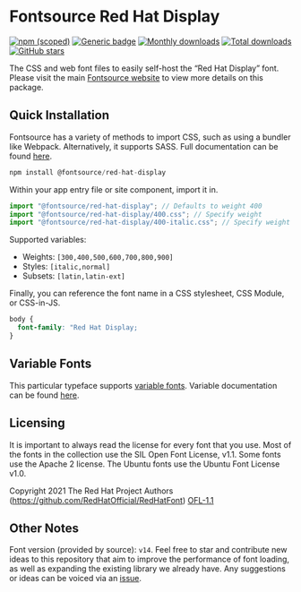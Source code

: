 # Fontsource Red Hat Display

[![npm (scoped)](https://img.shields.io/npm/v/@fontsource/red-hat-display?color=brightgreen)](https://www.npmjs.com/package/@fontsource/red-hat-display) [![Generic badge](https://img.shields.io/badge/fontsource-passing-brightgreen)](https://github.com/fontsource/fontsource) [![Monthly downloads](https://badgen.net/npm/dm/@fontsource/red-hat-display)](https://github.com/fontsource/fontsource) [![Total downloads](https://badgen.net/npm/dt/@fontsource/red-hat-display)](https://github.com/fontsource/fontsource) [![GitHub stars](https://img.shields.io/github/stars/fontsource/fontsource.svg?style=social&label=Star)](https://github.com/fontsource/fontsource/stargazers)

The CSS and web font files to easily self-host the “Red Hat Display” font. Please visit the main [Fontsource website](https://fontsource.org/fonts/red-hat-display) to view more details on this package.

## Quick Installation

Fontsource has a variety of methods to import CSS, such as using a bundler like Webpack. Alternatively, it supports SASS. Full documentation can be found [here](https://fontsource.org/docs/introduction).

```javascript
npm install @fontsource/red-hat-display
```

Within your app entry file or site component, import it in.

```javascript
import "@fontsource/red-hat-display"; // Defaults to weight 400
import "@fontsource/red-hat-display/400.css"; // Specify weight
import "@fontsource/red-hat-display/400-italic.css"; // Specify weight and style

```

Supported variables:
- Weights: `[300,400,500,600,700,800,900]`
- Styles: `[italic,normal]`
- Subsets: `[latin,latin-ext]`

Finally, you can reference the font name in a CSS stylesheet, CSS Module, or CSS-in-JS.

```css
body {
  font-family: "Red Hat Display;
}
```

## Variable Fonts

This particular typeface supports [variable fonts](https://developer.mozilla.org/en-US/docs/Web/CSS/CSS_Fonts/Variable_Fonts_Guide).
Variable documentation can be found [here](https://fontsource.org/docs/variable-fonts).

## Licensing
It is important to always read the license for every font that you use.
Most of the fonts in the collection use the SIL Open Font License, v1.1. Some fonts use the Apache 2 license. The Ubuntu fonts use the Ubuntu Font License v1.0.

Copyright 2021 The Red Hat Project Authors (https://github.com/RedHatOfficial/RedHatFont)
[OFL-1.1](http://scripts.sil.org/OFL)

## Other Notes
Font version (provided by source): `v14`.
Feel free to star and contribute new ideas to this repository that aim to improve the performance of font loading, as well as expanding the existing library we already have. Any suggestions or ideas can be voiced via an [issue](https://github.com/fontsource/fontsource/issues).